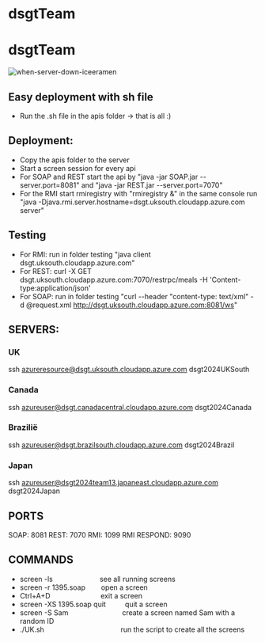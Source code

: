 # dsgtTeam

# dsgtTeam

![when-server-down-iceeramen](https://github.com/sammm8989/dsgtTeam/assets/100788554/3bce5a48-b448-445b-8fbe-fd9a0562edf3)

## Easy deployment with sh file

- Run the .sh file in the apis folder -> that is all :)

## Deployment:

- Copy the apis folder to the server
- Start a screen session for every api
- For SOAP and REST start the api by "java -jar SOAP.jar --server.port=8081" and "java -jar REST.jar --server.port=7070"
- For the RMI start rmiregistry with "rmiregistry &" in the same console run "java -Djava.rmi.server.hostname=dsgt.uksouth.cloudapp.azure.com server"

## Testing
- For RMI: run in folder testing "java client dsgt.uksouth.cloudapp.azure.com"
- For REST: curl -X GET dsgt.uksouth.cloudapp.azure.com:7070/restrpc/meals -H 'Content-type:application/json'
- For SOAP: run in folder testing "curl --header "content-type: text/xml" -d @request.xml http://dsgt.uksouth.cloudapp.azure.com:8081/ws"


## SERVERS:
### UK
ssh azureresource@dsgt.uksouth.cloudapp.azure.com
dsgt2024UKSouth

### Canada
ssh azureuser@dsgt.canadacentral.cloudapp.azure.com
dsgt2024Canada

### Brazilië
ssh azureuser@dsgt.brazilsouth.cloudapp.azure.com
dsgt2024Brazil

### Japan
ssh azureuser@dsgt2024team13.japaneast.cloudapp.azure.com
dsgt2024Japan

## PORTS
SOAP: 8081
REST: 7070
RMI: 1099
RMI RESPOND: 9090

## COMMANDS
- screen -ls &emsp;&emsp;&emsp;&emsp;&emsp;&emsp;&ensp;see all running screens
- screen -r 1395.soap &emsp;&emsp;open a screen
- Ctrl+A+D &emsp;&emsp;&emsp;&emsp;&emsp;&emsp;&emsp;exit a screen
- screen -XS 1395.soap quit &emsp;&emsp;&ensp;quit a screen
- screen -S Sam &emsp;&emsp;&emsp;&emsp;&emsp;&emsp;&emsp;&ensp;create a screen named Sam with a random ID
- ./UK.sh &emsp;&emsp;&emsp;&emsp;&emsp;&emsp;&emsp;&emsp;&emsp;&emsp;&ensp; run the script to create all the screens
